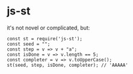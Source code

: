 # js-st
it's not novel or complicated, but:

    const st = require('js-st');
    const seed = "";
    const step = v => v + "a";
    const isDone = v => v.length == 5;
    const completer = v => v.toUpperCase();
    st(seed, step, isDone, completer); // 'AAAAA'
